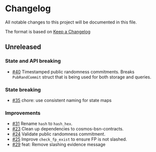 <!--
Guiding Principles:

Changelogs are for humans, not machines.
There should be an entry for every single version.
The same types of changes should be grouped.
Versions and sections should be linkable.
The latest version comes first.
The release date of each version is displayed.
Mention whether you follow Semantic Versioning.

Usage:

Change log entries are to be added to the Unreleased section under the
appropriate stanza (see below). Each entry should have following format:

* [#PullRequestNumber](PullRequestLink) message

Types of changes (Stanzas):

"Features" for new features.
"Improvements" for changes in existing functionality.
"Deprecated" for soon-to-be removed features.
"Bug Fixes" for any bug fixes.
"Client Breaking" for breaking CLI commands and REST routes used by end-users.
"API Breaking" for breaking exported APIs used by developers building on SDK.
"State Machine Breaking" for any changes that result in a different AppState
given same genesisState and txList.
Ref: https://keepachangelog.com/en/1.0.0/
-->

# Changelog

All notable changes to this project will be documented in this file.

The format is based on [Keep a Changelog](https://keepachangelog.com/en/1.0.0/)

## Unreleased

### State and API breaking

* [#40](https://github.com/babylonlabs-io/rollup-bsn-contracts/pull/40) Timestamped public randomness commitments.
  Breaks `PubRandCommit` struct that is being used for both storage and queries.

### State breaking

* [#35](https://github.com/babylonlabs-io/rollup-bsn-contracts/pull/35) chore: use consistent naming for state maps

### Improvements

* [#31](https://github.com/babylonlabs-io/rollup-bsn-contracts/pull/31) Rename `hash` to `hash_hex`.
* [#23](https://github.com/babylonlabs-io/rollup-bsn-contracts/pull/23) Clean up dependencies to cosmos-bsn-contracts.
* [#24](https://github.com/babylonlabs-io/rollup-bsn-contracts/pull/24) Validate public randomness commitment.
* [#25](https://github.com/babylonlabs-io/rollup-bsn-contracts/pull/25) Improve `check_fp_exist` to ensure FP is not slashed.
* [#29](https://github.com/babylonlabs-io/rollup-bsn-contracts/pull/29) feat: Remove slashing evidence message
